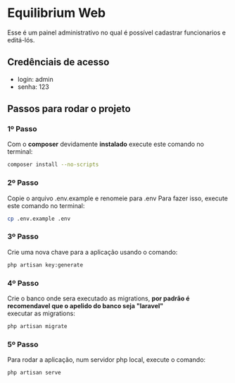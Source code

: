 # Equilibrium Web

Esse é um painel administrativo no qual é possível cadastrar funcionarios e editá-lós.

## Credênciais de acesso
 * login: admin
 * senha: 123

## Passos para rodar o projeto
### 1º Passo
Com o **composer** devidamente **instalado**
execute este comando no terminal:
```bash
composer install --no-scripts 
```
### 2º Passo
Copie o arquivo .env.example e renomeie para .env
Para fazer isso, execute este comando no terminal:
```bash
cp .env.example .env
```

### 3º Passo
Crie uma nova chave para a aplicação usando o comando:
```bash
php artisan key:generate
```

### 4º Passo
Crie o banco onde sera executado as migrations, 
**por padrão é recomendavel que o apelido do banco seja "laravel"**  
executar as migrations:
```bash
php artisan migrate
```

### 5º Passo
Para rodar a aplicação, num servidor php local, execute o comando:
```bash
php artisan serve
```

